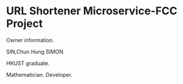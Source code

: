 # URL Shortener Microservice-FCC Project

Owner information.

SIN,Chun Hung SIMON.

HKUST graduate.

Mathematician. Developer.
